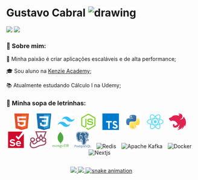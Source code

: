 # Gustavo Cabral <img src="https://camo.githubusercontent.com/fb070d9f71a64edbafed08519130d75e7e0a0a69665d50d94ad095157f702e59/68747470733a2f2f6d656469612e67697068792e636f6d2f6d656469612f6d47634e6a736657416a593541455a4e77362f67697068792e676966" alt="drawing" width="50"/>

<div>
<a href = "mailto:imgustacabral@gmail.com"><img src="https://img.shields.io/badge/Gmail-D14836?style=for-the-badge&logo=gmail&logoColor=white" target="_blank"></a>
<a href="https://www.linkedin.com/in/gustavo-sales-8467ab260" target="_blank"><img src="https://img.shields.io/badge/-LinkedIn-%230077B5?style=for-the-badge&logo=linkedin&logoColor=white" target="_blank"></a>   
</div>

### 📓 Sobre mim:
<div display="inline-block">
 <p align="left">🧟 Minha paixão é criar aplicações escaláveis e de alta performance;</p>
 <p align="left">🎓 Sou aluno na <a href="https://kenzie.com.br/">Kenzie Academy</a>;</p>
 <p align="left">📚 Atualmente estudando Cálculo I na Udemy;</p>
</div>

### 🚀 Minha sopa de letrinhas: 
<div align="center">
  <img src="https://raw.githubusercontent.com/devicons/devicon/master/icons/html5/html5-original.svg" alt="HTML5" width="45" height="45" style="margin-right: 10px"/>
  <img src="https://raw.githubusercontent.com/devicons/devicon/master/icons/css3/css3-original.svg" alt="CSS3" width="45" height="45" style="margin-right: 10px"/>
  <img src="https://raw.githubusercontent.com/devicons/devicon/master/icons/tailwindcss/tailwindcss-plain.svg" alt="Tailwind CSS" width="45" height="45" style="margin-right: 10px"/>
  <img src="https://raw.githubusercontent.com/devicons/devicon/master/icons/nodejs/nodejs-plain.svg" alt="Node.js" width="45" height="45" style="margin-right: 10px"/>
  <img src="https://raw.githubusercontent.com/devicons/devicon/master/icons/typescript/typescript-original.svg" alt="TypeScript" width="45" height="45" style="margin-right: 10px"/>
  <img src="https://raw.githubusercontent.com/devicons/devicon/master/icons/python/python-original.svg" alt="Python" width="45" height="45" style="margin-right: 10px"/>
  <img src="https://raw.githubusercontent.com/devicons/devicon/master/icons/react/react-original.svg" alt="React" width="45" height="45" style="margin-right: 10px"/>
  <img src="https://raw.githubusercontent.com/devicons/devicon/master/icons/nestjs/nestjs-plain.svg" alt="NestJS" width="45" height="45" style="margin-right: 10px"/>
  <img src="https://raw.githubusercontent.com/devicons/devicon/master/icons/selenium/selenium-original.svg" alt="Selenium" width="45" height="45" style="margin-right: 10px"/>
  <img src="https://raw.githubusercontent.com/devicons/devicon/master/icons/jest/jest-plain.svg" alt="Jest" width="45" height="45" style="margin-right: 10px"/>
  <img src="https://raw.githubusercontent.com/devicons/devicon/master/icons/mongodb/mongodb-plain-wordmark.svg" alt="MongoDB" width="45" height="45" style="margin-right: 10px"/>
  <img src="https://raw.githubusercontent.com/devicons/devicon/master/icons/postgresql/postgresql-plain-wordmark.svg" alt="PostgreSQL" width="45" height="45" style="margin-right: 10px"/>
  <img src="https://cdn.jsdelivr.net/gh/devicons/devicon/icons/redis/redis-original.svg" alt="Redis" width="45" height="45" style="margin-right: 10px"/>
  <img src="https://cdn.jsdelivr.net/gh/devicons/devicon/icons/apachekafka/apachekafka-original-wordmark.svg" alt="Apache Kafka" width="45" height="45" style="margin-right: 10px"/>
  <img src="https://cdn.jsdelivr.net/gh/devicons/devicon/icons/docker/docker-original-wordmark.svg" alt="Docker" width="45" height="45" style="margin-right: 10px"/>
  <img src="https://cdn.jsdelivr.net/gh/devicons/devicon/icons/nextjs/nextjs-original-wordmark.svg" alt="Nextjs" width="45" height="45" style="margin-right: 10px"



 </div>
 
 ##
<div align="center">
<a href="https://github.com/imgustacabral">
<img height="180em" src="https://github-readme-stats-brown-theta.vercel.app/api/top-langs/?username=imgustacabral&layout=compact&langs_count=7&theme=dracula"/>
<img height="180em" src="https://github-readme-stats-brown-theta.vercel.app/api?username=imgustacabral&show_icons=true&theme=dracula&include_all_commits=false&count_private=true"/>
<img src="https://github.com/imgustacabral/imgustacabral/blob/output/github-contribution-grid-snake.svg" alt="snake animation"/>
</div>
